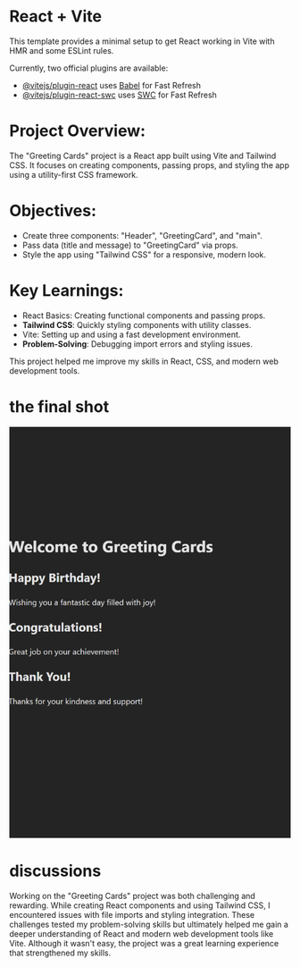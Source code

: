 # React + Vite

This template provides a minimal setup to get React working in Vite with HMR and some ESLint rules.

Currently, two official plugins are available:

- [@vitejs/plugin-react](https://github.com/vitejs/vite-plugin-react/blob/main/packages/plugin-react/README.md) uses [Babel](https://babeljs.io/) for Fast Refresh
- [@vitejs/plugin-react-swc](https://github.com/vitejs/vite-plugin-react-swc) uses [SWC](https://swc.rs/) for Fast Refresh

# Project Overview:
The "Greeting Cards" project is a React app built using Vite and Tailwind CSS. It focuses on creating components, passing props, and styling the app using a utility-first CSS framework.

# Objectives:
- Create three components: "Header", "GreetingCard", and "main".
- Pass data (title and message) to "GreetingCard" via props.
- Style the app using "Tailwind CSS" for a responsive, modern look.

# Key Learnings:
- React Basics: Creating functional components and passing props.
- **Tailwind CSS**: Quickly styling components with utility classes.
- Vite: Setting up and using a fast development environment.
- **Problem-Solving**: Debugging import errors and styling issues.

This project helped me improve my skills in React, CSS, and modern web development tools.


# the final shot
![alt text](image.png)

# discussions
Working on the "Greeting Cards" project was both challenging and rewarding. While creating React components and using Tailwind CSS, I encountered issues with file imports and styling integration. These challenges tested my problem-solving skills but ultimately helped me gain a deeper understanding of React and modern web development tools like Vite. Although it wasn't easy, the project was a great learning experience that strengthened my skills.
